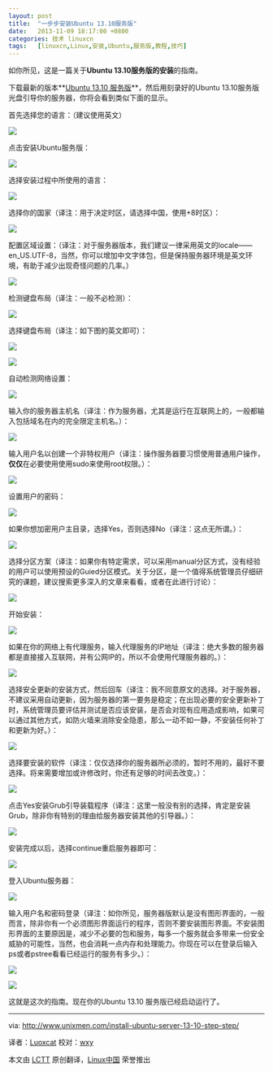 ```yaml
---
layout: post
title:	"一步步安装Ubuntu 13.10服务版"
date:	2013-11-09 18:17:00 +0800 
categories:	技术 linuxcn 
tags:	[linuxcn,Linux,安装,Ubuntu,服务版,教程,技巧]
---
```



如你所见，这是一篇关于**Ubuntu 13.10服务版的安装**的指南。


下载最新的版本**[Ubuntu 13.10 服务版](http://releases.ubuntu.com/saucy/)**，然后用刻录好的Ubuntu 13.10服务版光盘引导你的服务器，你将会看到类似下面的显示。


首先选择您的语言：（建议使用英文）


![](/Asserts/Images//attachment/album/201311/09/181150ughw9giuugtxpt99.png)


点击安装Ubuntu服务版：


![](/Asserts/Images//attachment/album/201311/09/181151wohghjiwswgj8jzg.png)


选择安装过程中所使用的语言：


![](/Asserts/Images//attachment/album/201311/09/181152ii3ppib3jd6bovfh.png)


选择你的国家（译注：用于决定时区，请选择中国，使用+8时区）：


![](/Asserts/Images//attachment/album/201311/09/181153tcsgic1ijzczstcd.png)


配置区域设置：（译注：对于服务器版本，我们建议一律采用英文的locale—— en\_US.UTF-8，当然，你可以增加中文字体包，但是保持服务器环境是英文环境，有助于减少出现奇怪问题的几率。）


![](/Asserts/Images//attachment/album/201311/09/181155p7kxydk7jzd8661p.png)


检测键盘布局（译注：一般不必检测）：


![](/Asserts/Images//attachment/album/201311/09/181156146p7slpz9ezxx06.png)


选择键盘布局（译注：如下图的英文即可）：


![](/Asserts/Images//attachment/album/201311/09/181157k5t5iq2wvh353woi.png)


![](/Asserts/Images//attachment/album/201311/09/181158j90jvcv04c880e9j.png)


自动检测网络设置：


![](/Asserts/Images//attachment/album/201311/09/181159fkaor1d1rfo1rrpd.png)


输入你的服务器主机名（译注：作为服务器，尤其是运行在互联网上的，一般都输入包括域名在内的完全限定主机名。）：


![](/Asserts/Images//attachment/album/201311/09/181200qf1vo8vf1fq81vvi.png)


输入用户名以创建一个非特权用户（译注：操作服务器要习惯使用普通用户操作，**仅仅**在必要使用使用sudo来使用root权限。）：


![](/Asserts/Images//attachment/album/201311/09/181201loi3e7jjznd7tiel.png)


设置用户的密码：


![](/Asserts/Images//attachment/album/201311/09/181202qm778dvkwmdwwe3m.png)


如果你想加密用户主目录，选择Yes，否则选择No（译注：这点无所谓。）：


![](/Asserts/Images//attachment/album/201311/09/181203t39zc0b3pb5mpb33.png)


选择分区方案（译注：如果你有特定需求，可以采用manual分区方式，没有经验的用户可以使用预设的Guied分区模式。关于分区，是一个值得系统管理员仔细研究的课题，建议搜索更多深入的文章来看看，或者在此进行讨论）：


![](/Asserts/Images//attachment/album/201311/09/18120463jclnhw6hxz33cd.png)


开始安装：


![](/Asserts/Images//attachment/album/201311/09/181205flw9fdobfsvx4iiw.png)


如果在你的网络上有代理服务，输入代理服务的IP地址（译注：绝大多数的服务器都是直接接入互联网，并有公网IP的，所以不会使用代理服务器的。）：


![](/Asserts/Images//attachment/album/201311/09/181206lpcw7ppl4uadwtda.png)


选择安全更新的安装方式，然后回车（译注：我不同意原文的选择。对于服务器，不建议采用自动更新，因为服务器的第一要务是稳定；在出现必要的安全更新补丁时，系统管理员要评估并测试是否应该安装，是否会对现有应用造成影响，如果可以通过其他方式，如防火墙来消除安全隐患，那么一动不如一静，不安装任何补丁和更新为好。）：


![](/Asserts/Images//attachment/album/201311/09/181207unsdzg9dg6gs9kxd.png)


选择要安装的软件（译注：仅仅选择你的服务器所必须的，暂时不用的，最好不要选择。将来需要增加或许修改时，你还有足够的时间去改变。）：


![](/Asserts/Images//attachment/album/201311/09/181208n113z2jco1h6vevw.png)


点击Yes安装Grub引导装载程序（译注：这里一般没有别的选择，肯定是安装Grub，除非你有特别的理由给服务器安装其他的引导器。）：


![](/Asserts/Images//attachment/album/201311/09/181209bg0yswb998ygnvjr.png)


安装完成以后，选择continue重启服务器即可：


![](/Asserts/Images//attachment/album/201311/09/181210chhknc9xunkuaroz.png)


登入Ubuntu服务器：


![](/Asserts/Images//attachment/album/201311/09/181211gb9cto4x9ftomkrz.png)


输入用户名和密码登录（译注：如你所见，服务器版默认是没有图形界面的，一般而言，除非你有一个必须图形界面运行的程序，否则不要安装图形界面。不安装图形界面的主要原因是，减少不必要的包和服务，每多一个服务就会多带来一份安全威胁的可能性，当然，也会消耗一点内存和处理能力。你现在可以在登录后输入ps或者pstree看看已经运行的服务有多少。）：


![](/Asserts/Images//attachment/album/201311/09/181212zk2wk1mwwgxqm8hk.png)


![](/Asserts/Images//attachment/album/201311/09/1812137fdncz3xc7dfdnd4.png)


这就是这次的指南。现在你的Ubuntu 13.10 服务版已经启动运行了。




---


via: <http://www.unixmen.com/install-ubuntu-server-13-10-step-step/>


译者：[Luoxcat](https://github.com/Luoxcat) 校对：[wxy](https://github.com/wxy)


本文由 [LCTT](https://github.com/LCTT/TranslateProject) 原创翻译，[Linux中国](http://linux.cn/) 荣誉推出
